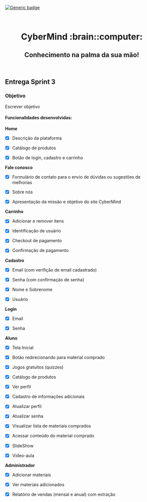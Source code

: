 [![Generic badge](https://img.shields.io/badge/SPRINT_3-EM_ANDAMENTO-blue.svg)](https://shields.io/)

 <br>
 
<h1 text align="center">CyberMind :brain::computer:</h1> 
<h2 text align="center">Conhecimento na palma da sua mão!</h2>

<br>

## Entrega Sprint 3

 <h3>Objetivo</h3> 

<p>Escrever objetivo</p>

<h4>Funcionalidades desenvolvidas:</h4>

<b>Home</b>

- [x] Descrição da plataforma

- [x] Catálogo de produtos

- [x] Botão de login, cadastro e carrinho

<b>Fale conosco</b>

- [x] Formulário de contato para o envio de dúvidas ou sugestões de melhorias

- [x] Sobre nós

- [x] Apresentação da missão e objetivo do site CyberMind

<b>Carrinho</b>

- [x]  Adicionar e remover itens

- [x]  Identificação de usuário

- [x]  Checkout de pagamento

- [x]  Confirmação de pagamento

<b>Cadastro</b>
- [x] Email (com verifição de email cadastrado)

- [x] Senha (com confirmação de senha)
- [x] Nome e Sobrenome
- [x] Usuário

 <b>Login</b>
 
- [x] Email

- [x] Senha
		
<b> Aluno </b>

 - [x] Tela Inicial

- [x] Botão redirecionando para material comprado

- [x] Jogos gratuitos (quizzes)

- [x] Catálogo de produtos
				
- [x] Ver perfil
- [x] Cadastro de informações adicionais
- [x] Atualizar perfil
- [x] Atualizar senha
- [x] Visualizar lista de materiais comprados
- [x] Acessar conteúdo do material comprado
- [x] SlideShow
- [x] Vídeo-aula

<b>Administrador</b>

- [x] Adicionar materiais

- [x] Ver materiais adicionados

- [x] Relatório de vendas (mensal e anual) com extração		
		
		
			
	
